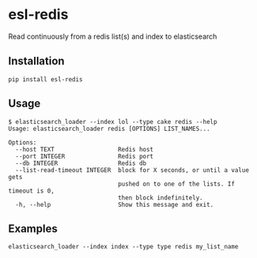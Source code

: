 # esl-redis
Read continuously from a redis list(s) and index to elasticsearch

## Installation
`pip install esl-redis`

## Usage
```
$ elasticsearch_loader --index lol --type cake redis --help
Usage: elasticsearch_loader redis [OPTIONS] LIST_NAMES...

Options:
  --host TEXT                  Redis host
  --port INTEGER               Redis port
  --db INTEGER                 Redis db
  --list-read-timeout INTEGER  block for X seconds, or until a value gets
                               pushed on to one of the lists. If timeout is 0,
                               then block indefinitely.
  -h, --help                   Show this message and exit.
```

## Examples
`elasticsearch_loader --index index --type type redis my_list_name`
